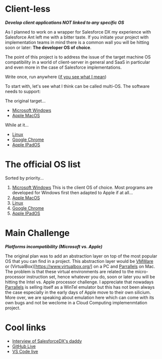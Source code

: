 # Client-less
***Develop client applications NOT linked to any specific OS***

As I planned to work on a wrapper for Salesforce DX my experience with Salesforce Ant left me with a bitter taste. If you initiate your project with implementation teams in mind there is a common wall you will be hitting soon or later: **The developer OS of choice**.

The point of this project is to address the issue of the target machine OS compatibility in a world of client-server in general and SaaS in particular and even more in the case of Salesforce implementations.

Write once, run anywhere ([if you see what I mean](https://en.wikipedia.org/wiki/Write_once,_run_anywhere))

To start with, let's see what I think can be called multi-OS. The software needs to support:

The original target...
* [Microsoft Windows](https://www.microsoft.com/en-gb/windows)
* [Apple MacOS](https://www.apple.com/uk/macos)

While at it...
* [Linux](https://en.wikipedia.org/wiki/Linux)
* [Google Chrome](https://chromeos.google/)
* [Apple IPadOS](https://www.apple.com/uk/ipados)

# The official  OS list

Sorted by priority...

1. [Microsoft Windows](https://www.microsoft.com/en-gb/windows) This is the client OS of choice. Most programs are developed for Windows first then adapted to Apple if at all...
1. [Apple MacOS](https://www.apple.com/uk/macos)
1. [Linux](https://en.wikipedia.org/wiki/Linux)
1. [Google Chrome](https://chromeos.google/)
1. [Apple IPadOS](https://www.apple.com/uk/ipados)

# Main Challenge
***Platforms incompatibility (Microsoft vs. Apple)***

The original plan was to add an abstraction layer on top of the most popular OS that you can find in a project. This abstraction layer would be [VMWare](https://www.vmware.com/) or (VirtualBox)[https://www.virtualbox.org/] on a PC and [Parrallels](https://www.parallels.com/) on Mac. The problem is that these virtual environments are related to the micro-processor instruction set, hence whatever you do, soon or later you will be hitting the Intel vs. Apple processor challenge. I appreciate that nowadays [Parrallels](https://www.parallels.com/products/desktop/) is selling itself as a WinTel emulator but this has not been always the case especially in the early days of Apple move to their own silicium. More over, we are speaking about emulation here which can come with its own bugs and not be weclome in a Cloud Computing implemenmtation project.   

# Cool links

* [Interview of SalesforceDX's daddy](https://www.youtube.com/watch?v=Kfw_alKEmFY)
* [GitHub Live](https://github.dev/github/dev)
* [VS Code live](https://vscode.dev/)
